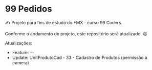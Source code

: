 # 99 Pedidos

✍️ Projeto para fins de estudo do FMX - curso 99 Coders.

Conforme o andamento do projeto, este repositório será atualizado. 😉

Atualizações:

- Feature: --
- Update: UnitProdutoCad - 33 - Cadastro de Produtos (permissão a camera)